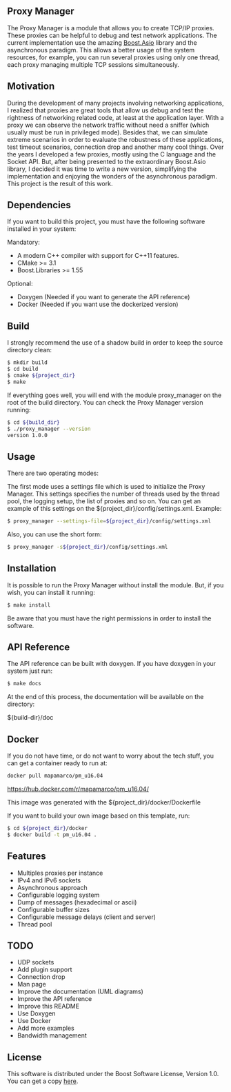 ## Proxy Manager

The Proxy Manager is a module that allows you to create TCP/IP proxies. These proxies can be helpful to debug and test network applications. The current implementation use the amazing [Boost.Asio](http://www.boost.org/doc/libs/1_55_0/doc/html/boost_asio.html) library and the asynchronous paradigm. This allows a better usage of the system resources, for example, you can run several proxies using only one thread, each proxy managing multiple TCP sessions simultaneously.

## Motivation
During the development of many projects involving networking applications, I realized that proxies are great tools that allow us debug and test the rightness of networking related code, at least at the application layer. With a proxy we can observe the network traffic without need a sniffer (which usually must be run in privileged mode). Besides that, we can simulate extreme scenarios in order to evaluate the robustness of these applications, test timeout scenarios, connection drop and another many cool things.
Over the years I developed a few proxies, mostly using the C language and the Socket API. But, after being presented to the extraordinary Boost.Asio library, I decided it was time to write a new version, simplifying the implementation and enjoying the wonders of the asynchronous paradigm. This project is the result of this work.

## Dependencies
If you want to build this project, you must have the following software installed in your system:

Mandatory:
 - A modern C++ compiler with support for C++11 features.
 - CMake >= 3.1
 - Boost.Libraries >= 1.55

Optional:
 - Doxygen (Needed if you want to generate the API reference)
 - Docker (Needed if you want use the dockerized version)

## Build
I strongly recommend the use of a shadow build in order to keep the source directory clean:

```sh
$ mkdir build
$ cd build
$ cmake ${project_dir}
$ make
```

If everything goes well, you will end with the module proxy_manager on the root of the build directory. You can check the Proxy Manager version running:

```sh
$ cd ${build_dir}
$ ./proxy_manager --version
version 1.0.0
```

## Usage
There are two operating modes:

The first mode uses a settings file which is used to initialize the Proxy Manager. This settings specifies the number of threads used by the thread pool, the logging setup, the list of proxies and so on.
You can get an example of this settings on the ${project_dir}/config/settings.xml.
Example:

```sh
$ proxy_manager --settings-file=${project_dir}/config/settings.xml
```

Also, you can use the short form:

```sh
$ proxy_manager -s${project_dir}/config/settings.xml
```

## Installation

It is possible to run the Proxy Manager without install the module. But, if you wish, you can install it running:

```sh
$ make install
```
Be aware that you must have the right permissions in order to install the software.

## API Reference

The API reference can be built with doxygen. If you have doxygen in your system just run:

```sh
$ make docs
```

 At the end of this process, the documentation will be available on the directory:

${build-dir}/doc

 ## Docker

If you do not have time, or do not want to worry about the tech stuff, you can get a container ready to run  at:

```sh
docker pull mapamarco/pm_u16.04
```

https://hub.docker.com/r/mapamarco/pm_u16.04/

This image was generated with the ${project_dir}/docker/Dockerfile

If you want to build your own image based on this template, run:

```sh
$ cd ${project_dir}/docker
$ docker build -t pm_u16.04 .
```

## Features
 - Multiples proxies per instance
 - IPv4 and IPv6 sockets
 - Asynchronous approach
 - Configurable logging system
 - Dump of messages (hexadecimal or ascii)
 - Configurable buffer sizes
 - Configurable message delays (client and server)
 - Thread pool

## TODO
 - UDP sockets
 - Add plugin support
 - Connection drop
 - Man page
 - Improve the documentation (UML diagrams)
 - Improve the API reference
 - Improve this README
 - Use Doxygen
 - Use Docker
 - Add more examples
 - Bandwidth management

## License

This software is distributed under the Boost Software License, Version 1.0.
You can get a copy [here](https://github.com/mapamarco/proxy/blob/master/LICENSE_1_0.txt).
